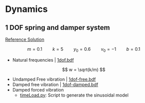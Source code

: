 
# Dynamics

## 1 DOF spring and damper system

[Reference Solution](https://galileoandeinstein.phys.virginia.edu/more_stuff/Applets/DampedDrivenOsc/dampdriv.html)

$$ 
\begin{equation}
m = 0.1 \quad\quad k = 5 \quad\quad y_0 = 0.6 \quad\quad v_0 = -1 \quad\quad b = 0.1
\end{equation}
$$

- Natural frequencies | [1dof.bdf](1dof/1dof.bdf) 

$$ 
w = \sqrt(k/m)
$$

- Undamped Free vibration | [1dof-free.bdf](1dof/1dof-free.bdf) 
- Damped free vibration | [1dof-damped.bdf](1dof/1dof-damped.bdf) 
- Damped forced vibration 
    * [timeLoad.py](1dof/timeLoad.py): Script to generate the sinusoidal model
